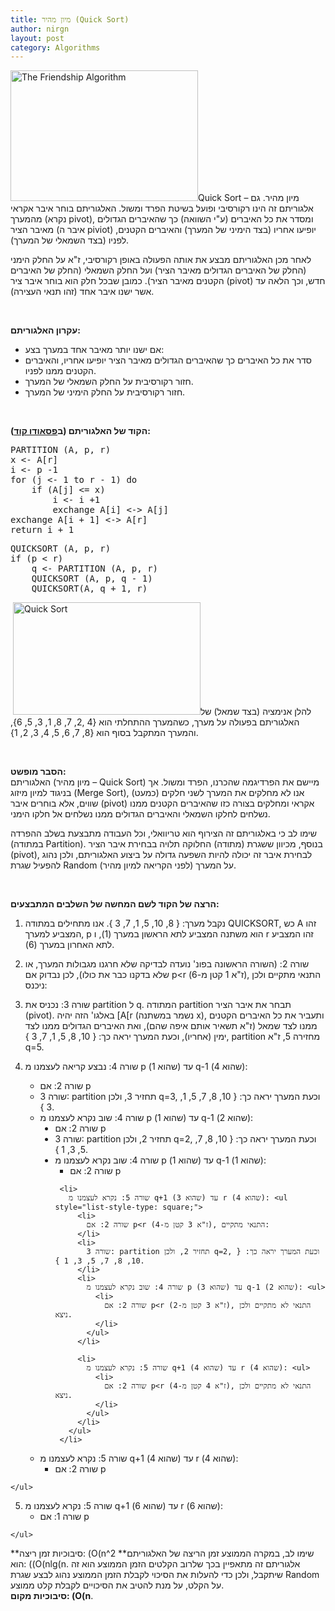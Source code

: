 ```yaml
---
title: מיון מהיר (Quick Sort)
author: nirgn
layout: post
category: Algorithms
---
```

[<img class="alignleft wp-image-1172" src="http://www.lifelongstudent.net/wp-content/uploads/2014/12/The_Friendship_Algorithm.png" alt="The Friendship Algorithm" width="300" height="209" />](http://www.lifelongstudent.net/wp-content/uploads/2014/12/The_Friendship_Algorithm.png)Quick Sort &#8211; מיון מהיר. גם אלגוריתם זה הינו רקורסיבי ופועל בשיטת הפרד ומשול. האלגוריתם בוחר איבר אקראי מהמערך (נקרא pivot), ומסדר את כל האיברים (ע"י השוואה) כך שהאיברים הגדולים מאיבר הציר (איבר ה piviot) יופיעו אחריו (בצד הימיני של המערך) והאיברים הקטנים, לפניו (בצד השמאלי של המערך).

לאחר מכן האלגוריתם מבצע את אותה הפעולה באופן רקורסיבי, ז"א על החלק הימני (החלק של האיברים הגדולים מאיבר הציר) ועל החלק השמאלי (החלק של האיברים הקטנים מאיבר הציר). כמובן שבכל חלק הוא בוחר איבר ציר (pivot) חדש, וכך הלאה עד אשר ישנו איבר אחד (זהו תנאי העצירה).

<!--more-->

&nbsp;

**עקרון האלגוריתם:**

  * אם ישנו יותר מאיבר אחד במערך בצע:
  * סדר את כל האיברים כך שהאיברים הגדולים מאיבר הציר יופיעו אחריו, והאיברים הקטנים ממנו לפניו.
  * חזור רקורסיבית על החלק השמאלי של המערך.
  * חזור רקורסיבית על החלק הימיני של המערך.

&nbsp;

**הקוד של האלגוריתם (ב<a href="http://en.wikipedia.org/wiki/Pseudocode" target="_blank">פסאודו קוד</a>):**

<pre class="lang:default decode:true">PARTITION (A, p, r)
x &lt;- A[r]
i &lt;- p -1
for (j &lt;- 1 to r - 1) do
    if (A[j] &lt;= x)
        i &lt;- i +1
        exchange A[i] &lt;-&gt; A[j]
exchange A[i + 1] &lt;-&gt; A[r]
return i + 1</pre>

<pre class="lang:default decode:true ">QUICKSORT (A, p, r)
if (p &lt; r)
    q &lt;- PARTITION (A, p, r)
    QUICKSORT (A, p, q - 1)
    QUICKSORT(A, q + 1, r)</pre>

 [<img class="alignleft size-full wp-image-1183" src="http://www.lifelongstudent.net/wp-content/uploads/2013/11/Quicksort.gif" alt="Quick Sort" width="300" height="180" />](http://www.lifelongstudent.net/wp-content/uploads/2013/11/Quicksort.gif)להלן אנימציה (בצד שמאל) של האלגוריתם בפעולה על מערך, כשהמערך ההתחלתי הוא {4 ,2, 7, 8, 1, 3, 5, 6}, והמערך המתקבל בסוף הוא {8, 7, 6, 5, 4, 3, 2, 1}.

&nbsp;

**הסבר מופשט:**  
האלגוריתם (מיון מהיר &#8211; Quick Sort) מיישם את הפרדיגמה שהכרנו, הפרד ומשול. אך בניגוד למיון מיזוג (Merge Sort), אנו לא מחלקים את המערך לשני חלקים (כמעט) שווים, אלא בוחרים איבר (pivot) אקראי ומחלקים בצורה כזו שהאיברים הקטנים ממנו נשלחים לחלקו השמאלי והאיברים הגדולים ממנו נשלחים אל חלקו הימני.

שימו לב כי באלגוריתם זה הצירוף הוא טריוואלי, וכל העבודה מתבצעת בשלב ההפרדה (במתודה Partition). בנוסף, מכיוון ששגרת (מתודה) החלוקה תלויה בבחירת איבר הציר (pivot), לבחירת איבר זה יכולה להיות השפעה גדולה על ביצוע האלגוריתם, ולכן נהוג להפעיל שגרת Random על המערך (לפני הקריאה למיון מהיר).

&nbsp;

**הרצה של הקוד לשם המחשה של השלבים המתבצעים:**

  1. נקבל מערך: { 8, 10, 5, 1, 7, 3 }. אנו מתחילים במתודה QUICKSORT, כש A זהו המצביע למערך, p הוא משתנה המצביע לתא הראשון במערך (1), ו r זהו המצביע לתא האחרון במערך (6).
  2. שורה 2: (השורה הראשונה בפונ' נועדה לבדיקה שלא חרגנו מגבולות המערך, או שלא בדקנו כבר את כולו), לכן נבדוק אם p<r (ז"א 1 קטן מ-6), התנאי מתקיים ולכן ניכנס:
  3. שורה 3: נכניס את partition ל q. המתודה partition תבחר את איבר הציר (pivot). באלגו' הזה יהיה [A[r (נשמר במשתנה x), ותעביר את כל האיברים הקטנים ממנו לצד שמאל (ז"א תשאיר אותם איפה שהם), ואת האיברים הגדולים ממנו לצד ימין (אחריו), וכעת המערך יראה כך: { 10, 8, 5, 1, 7, 3 }, partition מחזירה 5, ז"א q=5.
  4. שורה 4: נבצע קריאה לעצמנו מ p (שהוא 1) עד q-1 (שהוא 4): <ul style="list-style-type: circle;">
      <li>
        שורה 2: אם p<r (ז"א 1 קטן מ-4), התנאי מתקיים ולכן ניכנס:
      </li>
      <li>
        שורה 3: partition תחזיר 3, ולכן q=3, וכעת המערך יראה כך: { 10, 8, 7, 5, 1, 3 }.
      </li>
      <li>
        שורה 4: שוב נקרא לעצמנו מ p (שהוא 1) עד q-1 (שהוא 2): <ul style="list-style-type: disc;">
          <li>
            שורה 2: אם p<r (ז"א 1 קטן מ-2), התנאי מתקיים ולכן ניכנס:
          </li>
          <li>
            שורה 3: partition תחזיר 2, ולכן q=2, וכעת המערך יראה כך: { 10, 8, 7, 5, 3, 1 }.
          </li>
          <li>
            שורה 4: שוב נקרא לעצמנו מ p (שהוא 1) עד q-1 (שהוא 1): <ul style="list-style-type: square;">
              <li>
                שורה 2: אם p<r (ז"א 1 קטן מ-1), התנאי לא מתקיים ולכן ניצא.
              </li>
            </ul>
          </li>

          <li>
            שורה 5: נקרא לעצמנו מ q+1 (שהוא 3) עד r (שהוא 4): <ul style="list-style-type: square;">
              <li>
                שורה 2: אם p<r (ז"א 3 קטן מ-4), התנאי מתקיים:
              </li>
              <li>
                שורה 3: partition תחזיר 2, ולכן q=2, וכעת המערך יראה כך: { 10, 8, 7, 5, 3, 1 }.
              </li>
              <li>
                שורה 4: שוב נקרא לעצמנו מ p (שהוא 3) עד q-1 (שהוא 2): <ul>
                  <li>
                    שורה 2: אם p<r (ז"א 3 קטן מ-2), התנאי לא מתקיים ולכן ניצא.
                  </li>
                </ul>
              </li>

              <li>
                שורה 5: נקרא לעצמנו מ q+1 (שהוא 4) עד r (שהוא 4): <ul>
                  <li>
                    שורה 2: אם p<r (ז"א 4 קטן מ-4), התנאי לא מתקיים ולכן ניצא.
                  </li>
                </ul>
              </li>
            </ul>
          </li>
        </ul>
      </li>

      <li>
        שורה 5: נקרא לעצמנו מ q+1 (שהוא 4) עד r (שהוא 4): <ul>
          <li>
            שורה 2: אם p<r (ז"א 4 קטן מ-4), התנאי לא מתקיים ולכן ניצא.
          </li>
        </ul>
      </li>
    </ul>

  5. שורה 5: נקרא לעצמנו מ q+1 (שהוא 6) עד r (שהוא 6): <ul style="list-style-type: circle;">
      <li>
        שורה 1: אם p<r (ז"א 6 קטן מ6), התנאי לא מתקיים ולכן ניצא.
      </li>
    </ul>

**סיבוכיות זמן ריצה: (O(n^2 **שימו לב, במקרה הממוצע זמן הריצה של האלגוריתם הוא: ((O(nlg(n. אלגוריתם זה מתאפיין בכך שלרוב הקלטים הזמן הממוצע הוא זה שיתקבל, ולכן כדי להעלות את הסיכוי לקבלת הזמן הממוצע נהוג לבצע שגרת Random על הקלט, על מנת להטיב את הסיכויים לקבלת קלט ממוצע.  
**סיבוכיות מקום: (O(n**.

